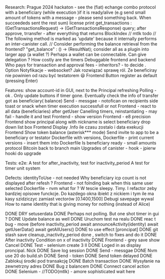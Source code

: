 Research:
  Prague 2024 hackaton - see the (fiat) echange combo
  protocol with a beneficiary (while execution )if it is ready/alive (e.g send small amount of tokens with a message - please send something back. When succeededs sent the rest sum)
  license
  print  get_transactions : (GetTransactionsRequest) -> (GetTransactionsResponse) query; after approve, trransfer - after everything that returns BlockIndex
    // mtlk todo
    // The following method is marked as 'update' because it internally performs an inter-canister call.
    // Consider performing the balance retrieval from the frontend?
    "get_balance" : () -> (ResultNat);
  consider all as a plugin into larger app (a wallet ?)
  Perhaps a wallet can be connectable. Can give delegation ?
  How costly are the timers 
  Debuggable frontend and backend
  Who pays for transaction and approval fees - inheritors? - to decide . Option
  Notyfikacje - websocket?
  Jak rozwiązać sprawę ról. Ze beneficiray nie powinien od razu być testatorem 😃
  Frontend Button register as default (pressing Enter)

Features:
  show account-id in GUI, next to the Principal
  refreshing
  Polling - ok . Only update buttons if timer gone. Eventually check the info of transfer got as beneficiary( balance)
  Send - messgae - notofican on recipients side
  toast or snack when timer execution successfull or not
  Frontend - react to all data (beneficiaries) after getUser
  Canelling timers, reinstantiating - may fail - handle it and test
  Frontend - show version
  Frontend - e8 precision
  Frontend show principal along with nickname is select beneficiary drop down list box
  Frontend Display .Info ile czasu zostalo i data exekucji
  Frontend Show token balance (asterisk*** mode)
  Send invite to app to be a beneficiary or testator
  Dockerfile with versions, Dockerfile - print current versions - insert them into Dockerfile
  Is beneficiary ready - small amounts protocol
  Bitcoin
  back to branch main
  Upgrades of canister - hook - jpierw hooki do upgrade


Tests:
  e2e:
    A test for after_inactivity, test for inactivity_period
    A test for timer
  unit
  system

Defects:
  identityToUse - not needed
  Why beneficiary icp count is not displayed after refesh ?
  Frontend - not folnding bak when this same user selected
  Dockerfile - nvm what for ?
  W tescie sleepy. Timy. I refactor zeby bardziej opisowe funckcje. Do kazdego okna ibiekt z nickiem i tym ile ma kasy szidziczyc zamiast vectorów [0.1400,1500] Debugi savepage wywal
  How to name identity that is giving money for nothing (instead of Alice)





DONE DRY setuserdata
DONE Perhaps not polling. But one shot timer in gui ?
DONE Update balance as well
DONE Uruchom test na realu
DONE reac t bug - move (before inactivity_period
    await announceActivity(identity)
    await getUserData()
    await getAllUsers()
DONE to use effect [proncipat]
DONE git stash save cleanup_inactivity_period done , switch to fixes and do it
DONE After inactivity Condition on x of inactivity
DONE Frontend - grey save show Cancel
DONE Test - selenium create 3 II
DONE Loged in as display proncipal. Nick
DONE Save log session
DONE Send - messgae
DONE Nvm use 20 do build.sh
DONE Send - token
DONE Send token delayed
DONE Zablokuj środki pod transakcję
DONE Batch transaction
DONE Wysyłanie na zewnetrzny adres
DONE Bug z balancem
DONE Connect cancel action
DONE Selenium - //TODO(mtlk) - amore sophisticated wait here
